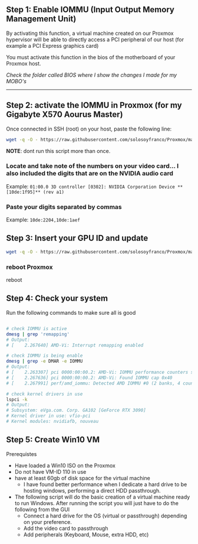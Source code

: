 ## Step 1: Enable IOMMU (Input Output Memory Management Unit)

By activating this function, a virtual machine created on our Proxmox hypervisor will be able to directly access a PCI peripheral of our host (for example a PCI Express graphics card)

You must activate this function in the bios of the motherboard of your Proxmox host.

*Check the folder called BIOS where I show the changes I made for my MOBO's*

---

## Step 2: activate the IOMMU in Proxmox (for my Gigabyte X570 Aourus Master)

Once connected in SSH (root) on your host, paste the following line:
```bash
wget -q -O - https://raw.githubusercontent.com/solosoyfranco/Proxmox/main/03_Win10/AMD.sh | bash

```
**NOTE**: dont run this script more than once.

### Locate and take note of the numbers on your video card... I also included the digits that are on the NVIDIA audio card
Example:
`01:00.0 3D controller [0302]: NVIDIA Corporation Device **[10de:1f95]** (rev a1)`

### Paste your digits separated by commas 
Example:
` 10de:2204,10de:1aef `

## Step 3: Insert your GPU ID and update 
```bash
wget -q -O - https://raw.githubusercontent.com/solosoyfranco/Proxmox/main/03_Win10/GPU_ID.sh | bash

```

### reboot Proxmox
reboot

## Step 4: Check your system
Run the following commands to make sure all is good
```bash

# check IOMMU is active
dmesg | grep 'remapping'
# Output:
# [    2.267640] AMD-Vi: Interrupt remapping enabled

# check IOMMU is being enable
dmesg | grep -e DMAR -e IOMMU
# Output:
# [    2.263307] pci 0000:00:00.2: AMD-Vi: IOMMU performance counters supported
# [    2.267636] pci 0000:00:00.2: AMD-Vi: Found IOMMU cap 0x40
# [    2.267991] perf/amd_iommu: Detected AMD IOMMU #0 (2 banks, 4 counters/bank).

# check kernel drivers in use
lspci -k
# Output:
# Subsystem: eVga.com. Corp. GA102 [GeForce RTX 3090]
# Kernel driver in use: vfio-pci
# Kernel modules: nvidiafb, nouveau


```

## Step 5: Create Win10 VM
Prerequistes
* Have loaded a Win10 ISO on the Proxmox
* Do not have VM-ID 110 in use
* have at least 60gb of disk space for the virtual machine
  * I have found better performance when I dedicate a hard drive to be hosting windows, performing a direct HDD passthrough. 
* The following script will do the basic creation of a virtual machine ready to run Windows.
    After running the script you will just have to do the following from the GUI
    * Connect a hard drive for the OS (virtual or passthrough) depending on your preference.
    * Add the video card to passthrough
    * Add peripherals (Keyboard, Mouse, extra HDD, etc)